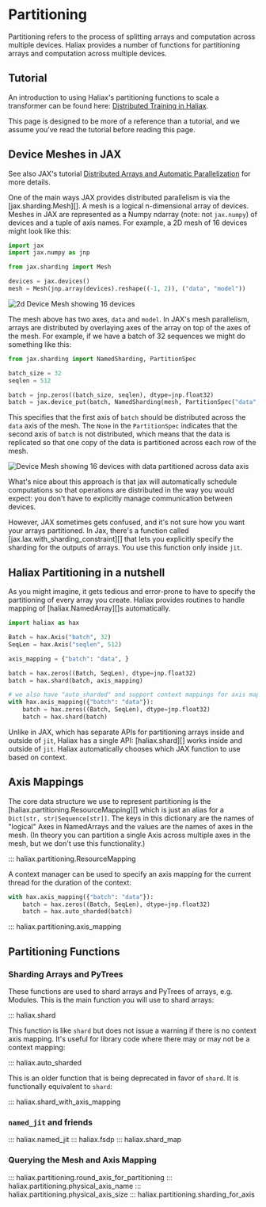 # Partitioning

Partitioning refers to the process of splitting arrays and computation across multiple devices. Haliax provides a number
of functions for partitioning arrays and computation across multiple devices.


## Tutorial
An introduction to using Haliax's partitioning functions to scale a transformer can be found here: [Distributed Training in Haliax](https://colab.research.google.com/drive/1QX4yH3zRFF3Xiibf1aahETcSQ5nbcUMz).

This page is designed to be more of a reference than a tutorial, and we assume you've read the tutorial before reading this page.


## Device Meshes in JAX

See also JAX's tutorial [Distributed Arrays and Automatic Parallelization](https://jax.readthedocs.io/en/latest/notebooks/Distributed_arrays_and_automatic_parallelization.html)
for more details.

One of the main ways JAX provides distributed parallelism is via the [jax.sharding.Mesh][].
A mesh is a logical n-dimensional array of devices. Meshes in JAX are represented as a Numpy ndarray (note: not `jax.numpy`)
of devices and a tuple of axis names. For example, a 2D mesh of 16 devices might look like this:

```python
import jax
import jax.numpy as jnp

from jax.sharding import Mesh

devices = jax.devices()
mesh = Mesh(jnp.array(devices).reshape((-1, 2)), ("data", "model"))
```

![2d Device Mesh showing 16 devices](figures/device_mesh_2d.png)

The mesh above has two axes, `data` and `model`. In JAX's mesh parallelism, arrays are distributed by overlaying axes of
the array on top of the axes of the mesh. For example, if we have a batch of 32 sequences we might do something like this:

```python
from jax.sharding import NamedSharding, PartitionSpec

batch_size = 32
seqlen = 512

batch = jnp.zeros((batch_size, seqlen), dtype=jnp.float32)
batch = jax.device_put(batch, NamedSharding(mesh, PartitionSpec("data", None)))
```

This specifies that the first axis of `batch` should be distributed across the `data` axis of the mesh. The `None` in the
`PartitionSpec` indicates that the second axis of `batch` is not distributed, which means that the data is replicated
so that one copy of the data is partitioned across each row of the mesh.

![Device Mesh showing 16 devices with data partitioned across data axis](figures/device_mesh_2d_batch_partitioned.png)

What's nice about this approach is that jax will automatically schedule computations so that operations are distributed
in the way you would expect: you don't have to explicitly manage communication between devices.

However, JAX sometimes gets confused, and it's not sure how you want your arrays partitioned. In Jax, there's a function
called [jax.lax.with_sharding_constraint][] that lets you explicitly specify the sharding for the outputs of arrays.
You use this function only inside `jit`.

## Haliax Partitioning in a nutshell

As you might imagine, it gets tedious and error-prone to have to specify the partitioning of every array you create. Haliax provides
routines to handle mapping of [haliax.NamedArray][]s automatically.

```python
import haliax as hax

Batch = hax.Axis("batch", 32)
SeqLen = hax.Axis("seqlen", 512)

axis_mapping = {"batch": "data", }

batch = hax.zeros((Batch, SeqLen), dtype=jnp.float32)
batch = hax.shard(batch, axis_mapping)

# we also have "auto_sharded" and support context mappings for axis mappings:
with hax.axis_mapping({"batch": "data"}):
    batch = hax.zeros((Batch, SeqLen), dtype=jnp.float32)
    batch = hax.shard(batch)
```

Unlike in JAX, which has separate APIs for partitioning arrays inside and outside of `jit`, Haliax has a single API:
[haliax.shard][] works inside and outside of `jit`. Haliax automatically
chooses which JAX function to use based on context.


## Axis Mappings

The core data structure we use to represent partitioning is the [haliax.partitioning.ResourceMapping][] which
is just an alias for a `Dict[str, str|Sequence[str]]`. The keys in this dictionary are the names of "logical" Axes in NamedArrays
and the values are the names of axes in the mesh. (In theory you can partition a single Axis across multiple axes in the mesh,
but we don't use this functionality.)

::: haliax.partitioning.ResourceMapping

A context manager can be used to specify an axis mapping for the current thread for the duration of the context:

```python
with hax.axis_mapping({"batch": "data"}):
    batch = hax.zeros((Batch, SeqLen), dtype=jnp.float32)
    batch = hax.auto_sharded(batch)
```

::: haliax.partitioning.axis_mapping

## Partitioning Functions

### Sharding Arrays and PyTrees

These functions are used to shard arrays and PyTrees of arrays, e.g. Modules.
This is the main function you will use to shard arrays:

::: haliax.shard

This function is like `shard` but does not issue a warning if there is no context axis mapping.
It's useful for library code where there may or may not be a context mapping:

::: haliax.auto_sharded

This is an older function that is being deprecated in favor of `shard`. It is functionally equivalent to `shard`:

::: haliax.shard_with_axis_mapping

### `named_jit` and friends

::: haliax.named_jit
::: haliax.fsdp
::: haliax.shard_map


### Querying the Mesh and Axis Mapping


::: haliax.partitioning.round_axis_for_partitioning
::: haliax.partitioning.physical_axis_name
::: haliax.partitioning.physical_axis_size
::: haliax.partitioning.sharding_for_axis
